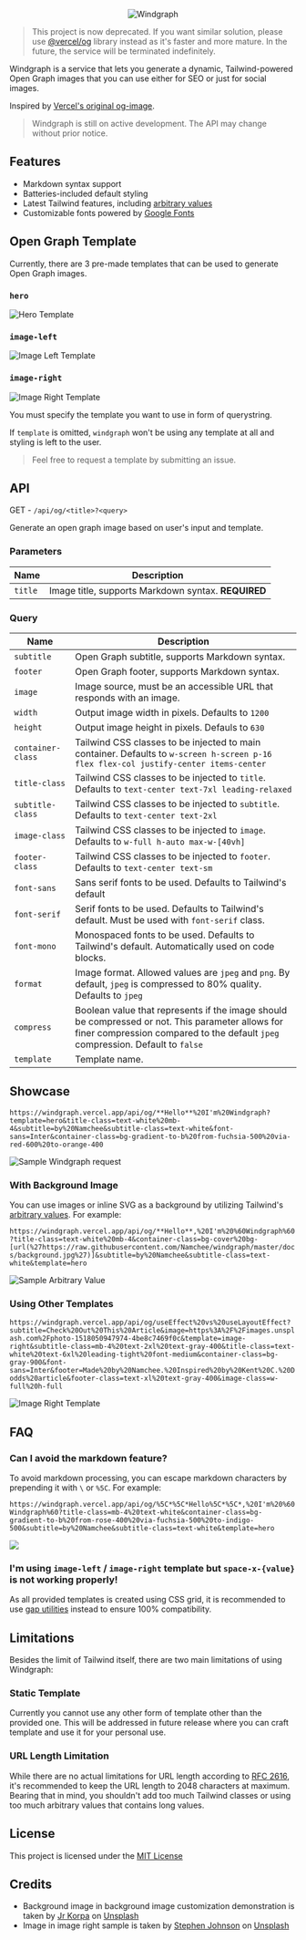 <p align="center">
  <img src="./docs/banner.jpeg" title="Windgraph" alt="Windgraph" />
</p>

> This project is now deprecated. If you want similar solution, please use [@vercel/og](https://vercel.com/docs/concepts/functions/edge-functions/og-image-generation) library instead as it's faster and more mature. In the future, the service will be terminated indefinitely.

Windgraph is a service that lets you generate a dynamic, Tailwind-powered Open Graph images that you can use either for SEO or just for social images.

Inspired by [Vercel's original og-image](https://github.com/vercel/og-image).

> Windgraph is still on active development. The API may change without prior notice.

## Features

- Markdown syntax support
- Batteries-included default styling
- Latest Tailwind features, including [arbitrary values](https://tailwindcss.com/docs/adding-custom-styles#using-arbitrary-values)
- Customizable fonts powered by [Google Fonts](https://fonts.google.com/)

## Open Graph Template

Currently, there are 3 pre-made templates that can be used to generate Open Graph images. 

### `hero`

![Hero Template](./docs/hero.png)

### `image-left`

![Image Left Template](./docs/image-left.png)

### `image-right`

![Image Right Template](./docs/image-right.png)

You must specify the template you want to use in form of querystring.

If `template` is omitted, `windgraph` won't be using any template at all and styling is left to the user.

> Feel free to request a template by submitting an issue.

## API

GET - `/api/og/<title>?<query>`

Generate an open graph image based on user's input and template.

### Parameters

Name | Description
---- | -----------
`title` | Image title, supports Markdown syntax. **REQUIRED**

### Query

Name | Description
---- | -----------
`subtitle` | Open Graph subtitle, supports Markdown syntax.
`footer` | Open Graph footer, supports Markdown syntax.
`image` | Image source, must be an accessible URL that responds with an image.
`width` | Output image width in pixels. Defaults to `1200`
`height` | Output image height in pixels. Defauls to `630`
`container-class` | Tailwind CSS classes to be injected to main container. Defaults to `w-screen h-screen p-16 flex flex-col justify-center items-center`
`title-class` | Tailwind CSS classes to be injected to `title`. Defaults to `text-center text-7xl leading-relaxed`
`subtitle-class` | Tailwind CSS classes to be injected to `subtitle`. Defaults to `text-center text-2xl`
`image-class` | Tailwind CSS classes to be injected to `image`. Defaults to `w-full h-auto max-w-[40vh]`
`footer-class` | Tailwind CSS classes to be injected to `footer`. Defaults to `text-center text-sm`
`font-sans` | Sans serif fonts to be used. Defaults to Tailwind's default
`font-serif` | Serif fonts to be used. Defaults to Tailwind's default. Must be used with `font-serif` class.
`font-mono` | Monospaced fonts to be used. Defaults to Tailwind's default. Automatically used on code blocks.
`format` | Image format. Allowed values are `jpeg` and `png`. By default, `jpeg` is compressed to 80% quality. Defaults to `jpeg`
`compress` | Boolean value that represents if the image should be compressed or not. This parameter allows for finer compression compared to the default `jpeg` compression. Default to `false`
`template` | Template name. 

## Showcase

`https://windgraph.vercel.app/api/og/**Hello**%20I'm%20Windgraph?template=hero&title-class=text-white%20mb-4&subtitle=by%20Namchee&subtitle-class=text-white&font-sans=Inter&container-class=bg-gradient-to-b%20from-fuchsia-500%20via-red-600%20to-orange-400`

<img src="https://windgraph.vercel.app/api/og/**Hello**%20I'm%20Windgraph?template=hero&title-class=text-white%20mb-4&subtitle=by%20Namchee&subtitle-class=text-white&font-sans=Inter&container-class=bg-gradient-to-b%20from-fuchsia-500%20via-red-600%20to-orange-400" title="Sample Windgraph request" />

### With Background Image 

You can use images or inline SVG as a background by utilizing Tailwind's [arbitrary values](https://v2.tailwindcss.com/docs/just-in-time-mode#arbitrary-value-support). For example: 

`https://windgraph.vercel.app/api/og/**Hello**,%20I'm%20%60Windgraph%60?title-class=text-white%20mb-4&container-class=bg-cover%20bg-[url(%27https://raw.githubusercontent.com/Namchee/windgraph/master/docs/background.jpg%27)]&subtitle=by%20Namchee&subtitle-class=text-white&template=hero`

<img src="https://windgraph.vercel.app/api/og/**Hello**,%20I'm%20%60Windgraph%60?title-class=text-white%20mb-4&container-class=bg-cover%20bg-[url(%27https://raw.githubusercontent.com/Namchee/windgraph/master/docs/background.jpg%27)]&subtitle=by%20Namchee&subtitle-class=text-white&template=hero" title="Sample Arbitrary Value" />

### Using Other Templates

`https://windgraph.vercel.app/api/og/useEffect%20vs%20useLayoutEffect?subtitle=Check%20Out%20This%20Article&image=https%3A%2F%2Fimages.unsplash.com%2Fphoto-1518050947974-4be8c7469f0c&template=image-right&subtitle-class=mb-4%20text-2xl%20text-gray-400&title-class=text-white%20text-6xl%20leading-tight%20font-medium&container-class=bg-gray-900&font-sans=Inter&footer=Made%20by%20Namchee.%20Inspired%20by%20Kent%20C.%20Dodds%20article&footer-class=text-xl%20text-gray-400&image-class=w-full%20h-full`

<img src="https://windgraph.vercel.app/api/og/useEffect%20vs%20useLayoutEffect?subtitle=Check%20Out%20This%20Article&image=https%3A%2F%2Fimages.unsplash.com%2Fphoto-1518050947974-4be8c7469f0c&template=image-right&subtitle-class=mb-4%20text-2xl%20text-gray-400&title-class=text-white%20text-6xl%20leading-tight%20font-medium&container-class=bg-gray-900&font-sans=Inter&footer=Made%20by%20Namchee.%20Inspired%20by%20Kent%20C.%20Dodds%20article&footer-class=text-xl%20text-gray-400&image-class=w-full%20h-full" title="Image Right Template" />

## FAQ

### Can I avoid the markdown feature?

To avoid markdown processing, you can escape markdown characters by prepending it with `\` or `%5C`. For example:

`https://windgraph.vercel.app/api/og/%5C*%5C*Hello%5C*%5C*,%20I'm%20%60Windgraph%60?title-class=mb-4%20text-white&container-class=bg-gradient-to-b%20from-rose-400%20via-fuchsia-500%20to-indigo-500&subtitle=by%20Namchee&subtitle-class=text-white&template=hero`

<img src="https://windgraph.vercel.app/api/og/%5C*%5C*Hello%5C*%5C*,%20I'm%20%60Windgraph%60?title-class=mb-4%20text-white&container-class=bg-gradient-to-b%20from-rose-400%20via-fuchsia-500%20to-indigo-500&subtitle=by%20Namchee&subtitle-class=text-white&template=hero" />

### I'm using `image-left` / `image-right` template but `space-x-{value}` is not working properly!

As all provided templates is created using CSS grid, it is recommended to use [gap utilities](https://tailwindcss.com/docs/gap) instead to ensure 100% compatibility.

## Limitations

Besides the limit of Tailwind itself, there are two main limitations of using Windgraph:

### Static Template

Currently you cannot use any other form of template other than the provided one. This will be addressed in future release where you can craft template and use it for your personal use.

### URL Length Limitation

While there are no actual limitations for URL length according to [RFC 2616](http://www.faqs.org/rfcs/rfc2616.html), it's recommended to keep the URL length to 2048 characters at maximum. Bearing that in mind, you shouldn't add too much Tailwind classes or using too much arbitrary values that contains long values.

## License

This project is licensed under the [MIT License](./LICENSE)

## Credits

- Background image in background image customization demonstration is taken by <a href="https://unsplash.com/@jrkorpa?utm_source=unsplash&utm_medium=referral&utm_content=creditCopyText">Jr Korpa</a> on <a href="https://unsplash.com/s/photos/neon?utm_source=unsplash&utm_medium=referral&utm_content=creditCopyText">Unsplash</a>
- Image in image right sample is taken by <a href="https://unsplash.com/@stephenfjohnson?utm_source=unsplash&utm_medium=referral&utm_content=creditCopyText">Stephen Johnson</a> on <a href="https://unsplash.com/s/photos/lights?utm_source=unsplash&utm_medium=referral&utm_content=creditCopyText">Unsplash</a>
  
  
